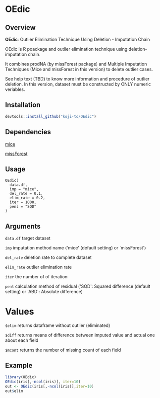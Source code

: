 
# OEdic

<!-- badges: start -->
<!-- badges: end -->
## Overview
**OEdic**: Outlier Elimination Technique Using Deletion - Imputation Chain

OEdic is R poackage and outlier elimination technique using deletion-imputation chain.

It combines prodNA (by missForest package) and Multiple Imputation Techniques (Mice and missForest in this version) to delete outlier cases.

See help text (TBD) to know more information and procedure of outlier deletion.
In this version, dataset must be constructed by ONLY numeric veriables.

## Installation

``` r
devtools::install_github("koji-to/OEdic")
```

## Dependencies
[mice](https://github.com/amices/mice)

[missForest](https://github.com/stekhoven/missForest)

## Usage

```
OEdic(
  data.df,
  imp = "mice",
  del_rate = 0.1,
  elim_rate = 0.2,
  iter = 1000,
  penl = "SQD"
)
```

## Arguments
`data.df` target dataset

`imp` imputation method name ('mice' (default setting) or 'missForest')

`del_rate` deletion rate to complete dataset

`elim_rate` outlier elimination rate

`iter` the number of of iteration

`penl` calculation method of residual ('SQD': Squared difference (default setting) or 'ABD': Absolute difference)

# Values
`$elim` returns dataframe without outlier (eliminated)

`$diff` returns means of difference between imputed value and actual one about each field

`$mcont` returns the number of missing count of each field

## Example

``` r
library(OEdic)
OEdic(iris[,-ncol(iris)], iter=10)
out <- OEdic(iris[,-ncol(iris)],iter=10)
out$elim
```
